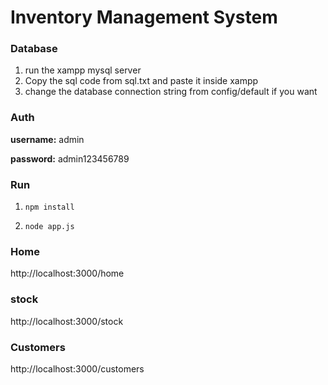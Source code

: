 # Inventory Management System

### Database
1. run the xampp mysql server
2. Copy the sql code from sql.txt and paste it inside xampp
3. change the database connection string from config/default if you want

### Auth
**username:** admin

**password:** admin123456789

### Run
1. `npm install`

2. `node app.js`

### Home
http://localhost:3000/home

### stock
http://localhost:3000/stock

### Customers
http://localhost:3000/customers
